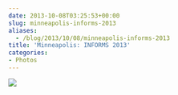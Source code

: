 ```yaml
---
date: 2013-10-08T03:25:53+00:00
slug: minneapolis-informs-2013
aliases:
  - /blog/2013/10/08/minneapolis-informs-2013
title: 'Minneapolis: INFORMS 2013'
categories:
- Photos
---
```


![](/images/2013/Photo-Oct-06-7-25-31.jpg)
